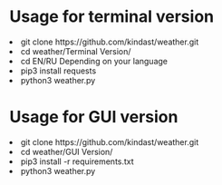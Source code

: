 # Usage for terminal version
 <li>git clone https://github.com/kindast/weather.git
 <li>cd weather/Terminal Version/
 <li>cd EN/RU          Depending on your language
 <li>pip3 install requests
 <li>python3 weather.py

# Usage for GUI version
<li>git clone https://github.com/kindast/weather.git
<li>cd weather/GUI Version/
<li>pip3 install -r requirements.txt
<li>python3 weather.py
